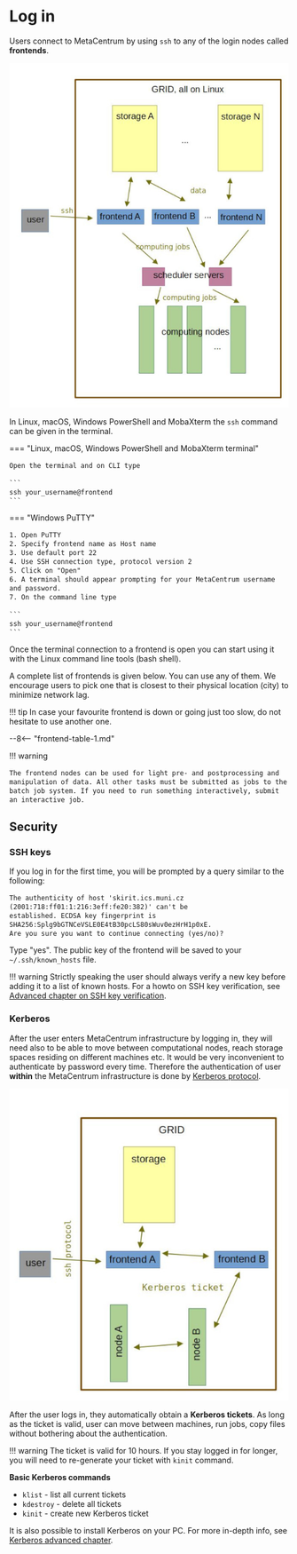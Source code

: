 # Log in

Users connect to MetaCentrum by using `ssh` to any of the login nodes called **frontends**.

![Grid overall scheme](grid-overall-scheme.jpg)

In Linux, macOS, Windows PowerShell and MobaXterm the `ssh` command can be given in the terminal.

=== "Linux, macOS, Windows PowerShell and MobaXterm terminal"

    Open the terminal and on CLI type

    ```
    ssh your_username@frontend
    ```

=== "Windows PuTTY"

    1. Open PuTTY
    2. Specify frontend name as Host name
    3. Use default port 22
    4. Use SSH connection type, protocol version 2
    5. Click on "Open"
    6. A terminal should appear prompting for your MetaCentrum username and password.
    7. On the command line type

    ```
    ssh your_username@frontend
    ```

Once the terminal connection to a frontend is open you can start using it with the Linux command line tools (bash shell).

A complete list of frontends is given below. You can use any of them. We encourage users to pick one that is closest to their physical location (city) to minimize network lag.

!!! tip
    In case your favourite frontend is down or going just too slow, do not hesitate to use another one.   

--8<-- "frontend-table-1.md"

!!! warning

    The frontend nodes can be used for light pre- and postprocessing and manipulation of data. All other tasks must be submitted as jobs to the batch job system. If you need to run something interactively, submit an interactive job.

## Security

### SSH keys

If you log in for the first time, you will be prompted by a query similar to the following:

    The authenticity of host 'skirit.ics.muni.cz (2001:718:ff01:1:216:3eff:fe20:382)' can't be
    established. ECDSA key fingerprint is SHA256:Splg9bGTNCeVSLE0E4tB30pcLS80sWuv0ezHrH1p0xE.
    Are you sure you want to continue connecting (yes/no)?

Type "yes". The public key of the frontend will be saved to your `~/.ssh/known_hosts` file.

!!! warning
    Strictly speaking the user should always verify a new key before adding it to a list of known hosts. For a howto on SSH key verification, see [Advanced chapter on SSH key verification](/advanced/connect-auth/).

### Kerberos 

After the user enters MetaCentrum infrastructure by logging in, they will need also to be able to move between computational nodes, reach storage spaces residing on different machines etc. It would be very inconvenient to authenticate by password every time. Therefore the authentication of user **within** the MetaCentrum infrastructure is done by [Kerberos protocol](https://en.wikipedia.org/wiki/Kerberos_(protocol)).

![Grid security protocols scheme](grid-ssh-kerberos.jpg)

After the user logs in, they automatically obtain a **Kerberos tickets**. As long as the ticket is valid, user can move between machines, run jobs, copy files without bothering about the authentication.

!!! warning
    The ticket is valid for 10 hours. If you stay logged in for longer, you will need to re-generate your ticket with `kinit` command.

**Basic Kerberos commands**

- `klist`  - list all current tickets
- `kdestroy` -  delete all tickets
- `kinit` - create new Kerberos ticket

It is also possible to install Kerberos on your PC. For more in-depth info, see [Kerberos advanced chapter](/advanced/kerberos).


